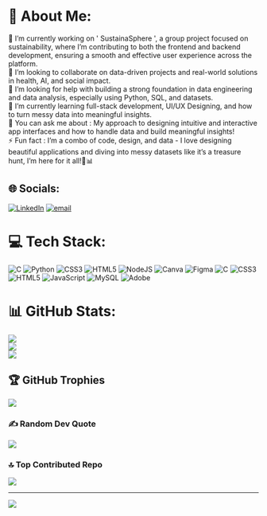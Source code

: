 # 💫 About Me:
🔭 I’m currently working on ' SustainaSphere ', a group project focused on sustainability, where I’m contributing to both the frontend and backend development, ensuring a smooth and effective user experience across the platform.<br>👯 I’m looking to collaborate on data-driven projects and real-world solutions in health, AI, and social impact.<br>🤝 I’m looking for help with building a strong foundation in data engineering and data analysis, especially using Python, SQL, and datasets.<br>🌱 I’m currently learning full-stack development, UI/UX Designing, and how to turn messy data into meaningful insights.<br>💬 You can ask me about : My approach to designing intuitive and interactive app interfaces and how to handle data and build meaningful insights!<br>⚡ Fun fact : I’m a combo of code, design, and data - I love designing beautiful applications and diving into messy datasets like it’s a treasure hunt, I’m here for it all!🎨📊


## 🌐 Socials:
[![LinkedIn](https://img.shields.io/badge/LinkedIn-%230077B5.svg?logo=linkedin&logoColor=white)](https://linkedin.com/in/www.linkedin.com/in/shivangi-tawar) [![email](https://img.shields.io/badge/Email-D14836?logo=gmail&logoColor=white)](mailto:shivangitawar@gmail.com) 

# 💻 Tech Stack:
![C](https://img.shields.io/badge/c-%2300599C.svg?style=for-the-badge&logo=c&logoColor=white) ![Python](https://img.shields.io/badge/python-3670A0?style=for-the-badge&logo=python&logoColor=ffdd54) ![CSS3](https://img.shields.io/badge/css3-%231572B6.svg?style=for-the-badge&logo=css3&logoColor=white) ![HTML5](https://img.shields.io/badge/html5-%23E34F26.svg?style=for-the-badge&logo=html5&logoColor=white) ![NodeJS](https://img.shields.io/badge/node.js-6DA55F?style=for-the-badge&logo=node.js&logoColor=white) ![Canva](https://img.shields.io/badge/Canva-%2300C4CC.svg?style=for-the-badge&logo=Canva&logoColor=white) ![Figma](https://img.shields.io/badge/figma-%23F24E1E.svg?style=for-the-badge&logo=figma&logoColor=white) ![C](https://img.shields.io/badge/c-%2300599C.svg?style=for-the-badge&logo=c&logoColor=white) ![CSS3](https://img.shields.io/badge/css3-%231572B6.svg?style=for-the-badge&logo=css3&logoColor=white) ![HTML5](https://img.shields.io/badge/html5-%23E34F26.svg?style=for-the-badge&logo=html5&logoColor=white) ![JavaScript](https://img.shields.io/badge/javascript-%23323330.svg?style=for-the-badge&logo=javascript&logoColor=%23F7DF1E) ![MySQL](https://img.shields.io/badge/mysql-4479A1.svg?style=for-the-badge&logo=mysql&logoColor=white) ![Adobe](https://img.shields.io/badge/adobe-%23FF0000.svg?style=for-the-badge&logo=adobe&logoColor=white)
# 📊 GitHub Stats:
![](https://github-readme-stats.vercel.app/api?username=shivangi0817-tawar&theme=dark&hide_border=false&include_all_commits=true&count_private=false)<br/>
![](https://nirzak-streak-stats.vercel.app/?user=shivangi0817-tawar&theme=dark&hide_border=false)<br/>
![](https://github-readme-stats.vercel.app/api/top-langs/?username=shivangi0817-tawar&theme=dark&hide_border=false&include_all_commits=true&count_private=false&layout=compact)

## 🏆 GitHub Trophies
![](https://github-profile-trophy.vercel.app/?username=shivangi0817-tawar&theme=radical&no-frame=true&no-bg=false&margin-w=4)

### ✍️ Random Dev Quote
![](https://quotes-github-readme.vercel.app/api?type=horizontal&theme=radical)

### 🔝 Top Contributed Repo
![](https://github-contributor-stats.vercel.app/api?username=shivangi0817-tawar&limit=5&theme=dark&combine_all_yearly_contributions=true)

---
[![](https://visitcount.itsvg.in/api?id=shivangi0817-tawar&icon=2&color=13)](https://visitcount.itsvg.in)

<!-- Proudly created with GPRM ( https://gprm.itsvg.in ) -->

